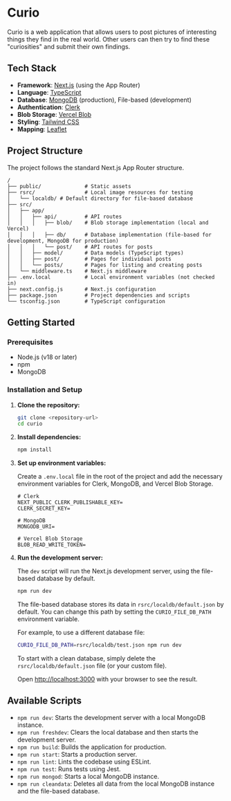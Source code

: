 # Curio

Curio is a web application that allows users to post pictures of interesting things they find in the real world. Other users can then try to find these "curiosities" and submit their own findings.

## Tech Stack

*   **Framework**: [Next.js](https://nextjs.org/) (using the App Router)
*   **Language**: [TypeScript](https://www.typescriptlang.org/)
*   **Database**: [MongoDB](https://www.mongodb.com/) (production), File-based (development)
*   **Authentication**: [Clerk](https://clerk.com/)
*   **Blob Storage**: [Vercel Blob](https://vercel.com/storage/blob)
*   **Styling**: [Tailwind CSS](https://tailwindcss.com/)
*   **Mapping**: [Leaflet](https://leafletjs.com/)

## Project Structure

The project follows the standard Next.js App Router structure.

```
/
├── public/              # Static assets
├── rsrc/                # Local image resources for testing
│   └── localdb/ # Default directory for file-based database
├── src/
│   ├── app/
│   │   ├── api/         # API routes
│   │   │   ├── blob/    # Blob storage implementation (local and Vercel)
│   │   │   ├── db/      # Database implementation (file-based for development, MongoDB for production)
│   │   │   └── post/    # API routes for posts
│   │   ├── model/       # Data models (TypeScript types)
│   │   ├── post/        # Pages for individual posts
│   │   └── posts/       # Pages for listing and creating posts
│   └── middleware.ts    # Next.js middleware
├── .env.local           # Local environment variables (not checked in)
├── next.config.js       # Next.js configuration
├── package.json         # Project dependencies and scripts
└── tsconfig.json        # TypeScript configuration
```

## Getting Started

### Prerequisites

*   Node.js (v18 or later)
*   npm
*   MongoDB

### Installation and Setup

1.  **Clone the repository:**

    ```bash
    git clone <repository-url>
    cd curio
    ```

2.  **Install dependencies:**

    ```bash
    npm install
    ```

3.  **Set up environment variables:**

    Create a `.env.local` file in the root of the project and add the necessary environment variables for Clerk, MongoDB, and Vercel Blob Storage.

    ```
    # Clerk
    NEXT_PUBLIC_CLERK_PUBLISHABLE_KEY=
    CLERK_SECRET_KEY=

    # MongoDB
    MONGODB_URI=

    # Vercel Blob Storage
    BLOB_READ_WRITE_TOKEN=
    ```

4.  **Run the development server:**

    The `dev` script will run the Next.js development server, using the file-based database by default.

    ```bash
    npm run dev
    ```

    The file-based database stores its data in `rsrc/localdb/default.json` by default. You can change this path by setting the `CURIO_FILE_DB_PATH` environment variable.

    For example, to use a different database file:

    ```bash
    CURIO_FILE_DB_PATH=rsrc/localdb/test.json npm run dev
    ```

    To start with a clean database, simply delete the `rsrc/localdb/default.json` file (or your custom file).

    Open [http://localhost:3000](http://localhost:3000) with your browser to see the result.

## Available Scripts

*   `npm run dev`: Starts the development server with a local MongoDB instance.
*   `npm run freshdev`: Clears the local database and then starts the development server.
*   `npm run build`: Builds the application for production.
*   `npm run start`: Starts a production server.
*   `npm run lint`: Lints the codebase using ESLint.
*   `npm run test`: Runs tests using Jest.
*   `npm run mongod`: Starts a local MongoDB instance.
*   `npm run cleandata`: Deletes all data from the local MongoDB instance and the file-based database.
